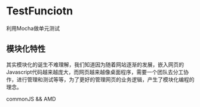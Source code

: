 # TestFunciotn
利用Mocha做单元测试

## 模块化特性
其实模块化的诞生不难理解，我们知道因为随着网站逐渐的发展，嵌入网页的Javascript代码越来越庞大，而网页越来越像桌面程序，需要一个团队去分工协作，进行管理和测试等等，为了更好的管理网页的业务逻辑，产生了模块化编程的理念。

commonJS && AMD